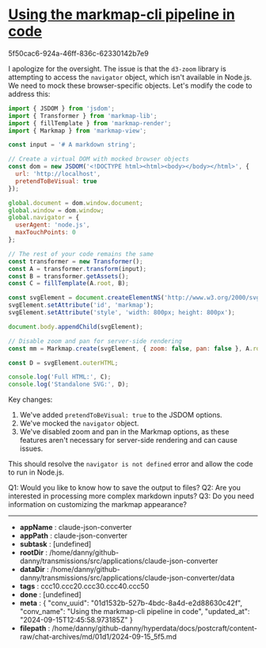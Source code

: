 # [Using the markmap-cli pipeline in code](https://claude.ai/chat/01d1532b-527b-4bdc-8a4d-e2d88630c42f)

5f50cac6-924a-46ff-836c-62330142b7e9

 I apologize for the oversight. The issue is that the `d3-zoom` library is attempting to access the `navigator` object, which isn't available in Node.js. We need to mock these browser-specific objects. Let's modify the code to address this:

```javascript
import { JSDOM } from 'jsdom';
import { Transformer } from 'markmap-lib';
import { fillTemplate } from 'markmap-render';
import { Markmap } from 'markmap-view';

const input = '# A markdown string';

// Create a virtual DOM with mocked browser objects
const dom = new JSDOM('<!DOCTYPE html><html><body></body></html>', {
  url: 'http://localhost',
  pretendToBeVisual: true
});

global.document = dom.window.document;
global.window = dom.window;
global.navigator = {
  userAgent: 'node.js',
  maxTouchPoints: 0
};

// The rest of your code remains the same
const transformer = new Transformer();
const A = transformer.transform(input);
const B = transformer.getAssets();
const C = fillTemplate(A.root, B);

const svgElement = document.createElementNS('http://www.w3.org/2000/svg', 'svg');
svgElement.setAttribute('id', 'markmap');
svgElement.setAttribute('style', 'width: 800px; height: 800px');

document.body.appendChild(svgElement);

// Disable zoom and pan for server-side rendering
const mm = Markmap.create(svgElement, { zoom: false, pan: false }, A.root);

const D = svgElement.outerHTML;

console.log('Full HTML:', C);
console.log('Standalone SVG:', D);
```

Key changes:
1. We've added `pretendToBeVisual: true` to the JSDOM options.
2. We've mocked the `navigator` object.
3. We've disabled zoom and pan in the Markmap options, as these features aren't necessary for server-side rendering and can cause issues.

This should resolve the `navigator is not defined` error and allow the code to run in Node.js.

Q1: Would you like to know how to save the output to files?
Q2: Are you interested in processing more complex markdown inputs?
Q3: Do you need information on customizing the markmap appearance?

---

* **appName** : claude-json-converter
* **appPath** : claude-json-converter
* **subtask** : [undefined]
* **rootDir** : /home/danny/github-danny/transmissions/src/applications/claude-json-converter
* **dataDir** : /home/danny/github-danny/transmissions/src/applications/claude-json-converter/data
* **tags** : ccc10.ccc20.ccc30.ccc40.ccc50
* **done** : [undefined]
* **meta** : {
  "conv_uuid": "01d1532b-527b-4bdc-8a4d-e2d88630c42f",
  "conv_name": "Using the markmap-cli pipeline in code",
  "updated_at": "2024-09-15T12:45:58.973185Z"
}
* **filepath** : /home/danny/github-danny/hyperdata/docs/postcraft/content-raw/chat-archives/md/01d1/2024-09-15_5f5.md